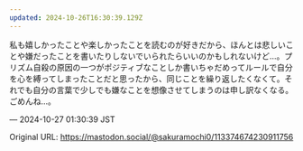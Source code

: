 ```yaml
---
updated: 2024-10-26T16:30:39.129Z
---
```


<p>私も嬉しかったことや楽しかったことを読むのが好きだから、ほんとは悲しいことや嫌だったことを書いたりしないでいられたらいいのかもしれないけど…。プリズム自殺の原因の一つがポジティブなことしか書いちゃだめってルールで自分を心を縛ってしまったことだと思ったから、同じことを繰り返したくなくて。それでも自分の言葉で少しでも嫌なことを想像させてしまうのは申し訳なくなる。ごめんね…。</p>

&mdash; 2024-10-27 01:30:39 JST

Original URL: https://mastodon.social/@sakuramochi0/113374674230911756
